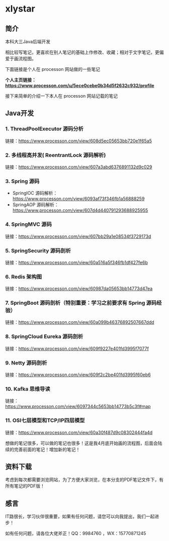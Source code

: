 # xlystar

## 简介

本科大三Java后端开发

相比较写笔记，更喜欢在别人笔记的基础上作修改、收藏；相对于文字笔记，更偏爱于画流程图。

下面链接是个人在 processon 网站做的一些笔记

**个人主页链接：https://www.processon.com/u/5ece0cebe0b34d5f2632c932/profile**



接下来简单的介绍一下本人在 processon 网站记载的笔记



## Java开发

### 1. ThreadPoolExecutor 源码分析

链接：https://www.processon.com/view/608d5ec05653bb720e1f65a5

### 2. 多线程高并发( ReentrantLock 源码解析)

链接：https://www.processon.com/view/607a3abd6376891132d9c029

### 3. Spring 源码

- SpringIOC 源码解析：https://www.processon.com/view/6093af73f346fb1a56888259
- SpringAOP 源码解析：https://www.processon.com/view/607d4d440791293688925955

### 4. SpringMVC 源码

链接：https://www.processon.com/view/607bb29a1e08534f3729173d

### 5. SpringSecurity 源码剖析

链接：https://www.processon.com/view/60a516a5f346fb1df427fe6b

### 6. Redis 架构图

链接：https://www.processon.com/view/60987da05653bb14773d47ea

### 7. SpringBoot 源码剖析（特别重要：学习之前要求有 Spring 源码经验）

链接：https://www.processon.com/view/60a099b46376892507667ddd

### 8. SpringCloud Eureka 源码剖析

链接：https://www.processon.com/view/609f9227e401fd3995f7077f

### 9. Netty 源码剖析

链接：https://www.processon.com/view/609f2c2be401fd3995f60eb6

### 10. Kafka 思维导读

链接：https://www.processon.com/view/6097344c5653bb14773b5c3f#map

### 11. OSI七层模型和TCP/IP四层模型

链接：https://www.processon.com/view/60a30f487d9c08302444fa4d



想做的笔记很多，可以做的笔记也很多！这是我4月底开始画的流程图，后面会陆续的完善前面的笔记！增加新的笔记！

## 资料下载

考虑到每次都需要浏览网站，为了方便大家浏览，在本分支的PDF笔记文件下，有所有笔记的PDF版！



## 感言

IT路很长，学习伙伴很重要，如果有任何问题，请您可以向我提出，我们一起进步！

如有任何问题，请各位大佬斧正！QQ：9984760 ，WX：15770871245

